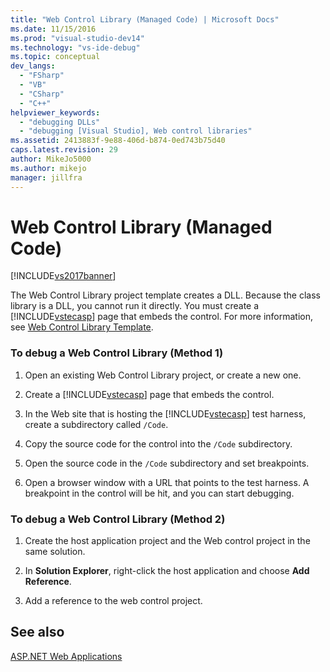 ```yaml
---
title: "Web Control Library (Managed Code) | Microsoft Docs"
ms.date: 11/15/2016
ms.prod: "visual-studio-dev14"
ms.technology: "vs-ide-debug"
ms.topic: conceptual
dev_langs: 
  - "FSharp"
  - "VB"
  - "CSharp"
  - "C++"
helpviewer_keywords: 
  - "debugging DLLs"
  - "debugging [Visual Studio], Web control libraries"
ms.assetid: 2413883f-9e88-406d-b874-0ed743b75d40
caps.latest.revision: 29
author: MikeJo5000
ms.author: mikejo
manager: jillfra
---
```

# Web Control Library (Managed Code)
[!INCLUDE[vs2017banner](../includes/vs2017banner.md)]

The Web Control Library project template creates a DLL. Because the class library is a DLL, you cannot run it directly. You must create a [!INCLUDE[vstecasp](../includes/vstecasp-md.md)] page that embeds the control. For more information, see [Web Control Library Template](https://msdn.microsoft.com/00666b07-71d2-4ace-a13c-cc130a3ce372).  
  
### To debug a Web Control Library (Method 1)  
  
1. Open an existing Web Control Library project, or create a new one.  
  
2. Create a [!INCLUDE[vstecasp](../includes/vstecasp-md.md)] page that embeds the control.  
  
3. In the Web site that is hosting the [!INCLUDE[vstecasp](../includes/vstecasp-md.md)] test harness, create a subdirectory called `/Code`.  
  
4. Copy the source code for the control into the `/Code` subdirectory.  
  
5. Open the source code in the `/Code` subdirectory and set breakpoints.  
  
6. Open a browser window with a URL that points to the test harness. A breakpoint in the control will be hit, and you can start debugging.  
  
### To debug a Web Control Library (Method 2)  
  
1. Create the host application project and the Web control project in the same solution.  
  
2. In **Solution Explorer**, right-click the host application and choose **Add Reference**.  
  
3. Add a reference to the web control project.  
  
## See also  
 [ASP.NET Web Applications](../debugger/debugging-preparation-aspnet-web-applications.md)
